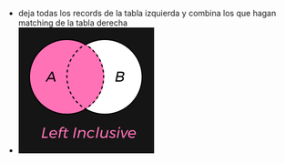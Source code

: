 - deja todas los records de la tabla izquierda y combina los que hagan matching de la tabla derecha
- ![image.png](../assets/image_1691877627397_0.png)